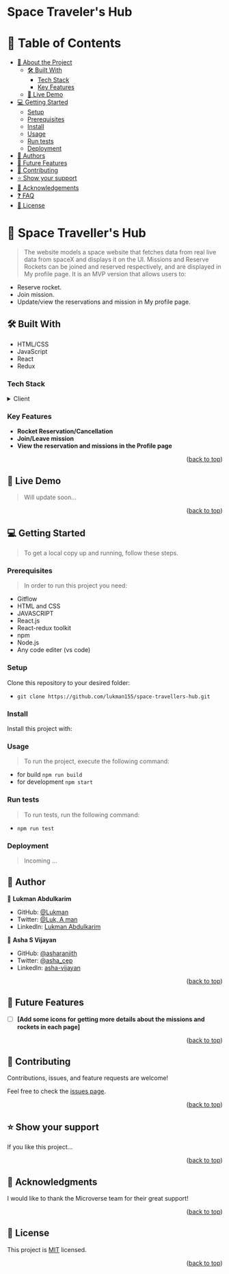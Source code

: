 #  Space Traveler's Hub
# 📗 Table of Contents

- [📖 About the Project](#about-project)
  - [🛠 Built With](#built-with)
    - [Tech Stack](#tech-stack)
    - [Key Features](#key-features)
  - [🚀 Live Demo](#live-demo)
- [💻 Getting Started](#getting-started)
  - [Setup](#setup)
  - [Prerequisites](#prerequisites)
  - [Install](#install)
  - [Usage](#usage)
  - [Run tests](#run-tests)
  - [Deployment](#triangular_flag_on_post-deployment)
- [👥 Authors](#authors)
- [🔭 Future Features](#future-features)
- [🤝 Contributing](#contributing)
- [⭐️ Show your support](#support)
- [🙏 Acknowledgements](#acknowledgements)
- [❓ FAQ](#faq)
- [📝 License](#license)

<!-- PROJECT DESCRIPTION -->

# 📖 Space Traveller's Hub <a name="about-project"></a>

> The website models a space website that fetches data from real live data from spaceX and displays it on the UI. Missions and Reserve Rockets can be joined and reserved respectively, and are displayed in My profile page.
 It is an MVP version that allows users to:
- Reserve rocket.
- Join mission.
- Update/view the reservations and mission in My profile page.

## 🛠 Built With <a name="built-with"></a>

- HTML/CSS
- JavaScript
- React
- Redux

### Tech Stack <a name="tech-stack"></a>

<details>
  <summary>Client</summary>
  <ul>
    <li><a href="https://developer.mozilla.org/en-US/docs/Learn/HTML">HTML</a></li>
    <li><a href="https://developer.mozilla.org/en-US/docs/Learn/CSS">CSS</a></li>
    <li><a href="https://developer.mozilla.org/en-US/docs/Learn/JavaScript">JavaScript</a></li>
    <li><a href="https://reactjs.org/">React.js</a></li>
    <li><a href="https://redux.js.org/">Redux</a></li>
  </ul>
</details>

<!-- Features -->

### Key Features <a name="key-features"></a>

- **Rocket Reservation/Cancellation**
- **Join/Leave mission**
- **View the reservation and missions in the Profile page**


<p align="right">(<a href="#readme-top">back to top</a>)</p>

<!-- LIVE DEMO -->

## 🚀 Live Demo <a name="live-demo"></a>

> Will update soon...

<p align="right">(<a href="#readme-top">back to top</a>)</p>

<!-- GETTING STARTED -->

## 💻 Getting Started <a name="getting-started"></a>

> To get a local copy up and running, follow these steps.

### Prerequisites

> In order to run this project you need:

- Gitflow
- HTML and CSS
- JAVASCRIPT
- React.js
- React-redux toolkit
- npm
- Node.js
- Any code editer (vs code)

### Setup

Clone this repository to your desired folder:

- `git clone https://github.com/lukman155/space-travellers-hub.git`

### Install

Install this project with:

<!--
Example command:

```sh
  cd my-project
  npm install
```
--->

### Usage

> To run the project, execute the following command:

- for build `npm run build`
- for development `npm start`

### Run tests

> To run tests, run the following command:

- `npm run test`

### Deployment

> Incoming ...

## 👤 Author <a name="authors"></a>

👤 **Lukman Abdulkarim**

- GitHub: [@Lukman](https://github.com/lukman155)
- Twitter: [@Luk, A man](https://twitter.com/lukmanabdulka18)
- LinkedIn: [Lukman Abdulkarim](https://www.linkedin.com/in/lukmanbaba/)

👤 **Asha S Vijayan**

- GitHub: [@asharanjith](https://github.com/asharanjith)
- Twitter: [@asha_cep](https://twitter.com/asha_cep)
- LinkedIn: [asha-vijayan](www.linkedin.com/in/ashavijayan)

<p align="right">(<a href="#readme-top">back to top</a>)</p>

<!-- FUTURE FEATURES -->

## 🔭 Future Features <a name="future-features"></a>


- [ ] **[Add some icons for getting more details about the missions and rockets in each page]**


<p align="right">(<a href="#readme-top">back to top</a>)</p>

<!-- CONTRIBUTING -->

## 🤝 Contributing <a name="contributing"></a>

Contributions, issues, and feature requests are welcome!

Feel free to check the [issues page](../../issues/).

<p align="right">(<a href="#readme-top">back to top</a>)</p>

<!-- SUPPORT -->

## ⭐️ Show your support <a name="support"></a>



If you like this project...

<p align="right">(<a href="#readme-top">back to top</a>)</p>

<!-- ACKNOWLEDGEMENTS -->

## 🙏 Acknowledgments <a name="acknowledgements"></a>

 I would like to thank the Microverse team for their great support!

<p align="right">(<a href="#readme-top">back to top</a>)</p>


<!-- LICENSE -->

## 📝 License <a name="license"></a>

This project is [MIT](./LICENSE) licensed.

<p align="right">(<a href="#readme-top">back to top</a>)</p>
